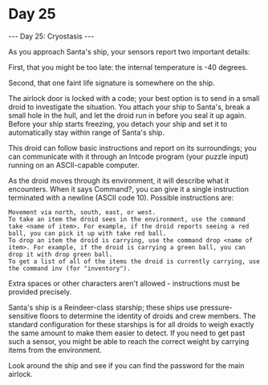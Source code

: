 ﻿# Day 25

--- Day 25: Cryostasis ---

As you approach Santa's ship, your sensors report two important details:

First, that you might be too late: the internal temperature is -40 degrees.

Second, that one faint life signature is somewhere on the ship.

The airlock door is locked with a code; your best option is to send in a small droid to investigate the situation. You attach your ship to Santa's, break a small hole in the hull, and let the droid run in before you seal it up again. Before your ship starts freezing, you detach your ship and set it to automatically stay within range of Santa's ship.

This droid can follow basic instructions and report on its surroundings; you can communicate with it through an Intcode program (your puzzle input) running on an ASCII-capable computer.

As the droid moves through its environment, it will describe what it encounters. When it says Command?, you can give it a single instruction terminated with a newline (ASCII code 10). Possible instructions are:

    Movement via north, south, east, or west.
    To take an item the droid sees in the environment, use the command take <name of item>. For example, if the droid reports seeing a red ball, you can pick it up with take red ball.
    To drop an item the droid is carrying, use the command drop <name of item>. For example, if the droid is carrying a green ball, you can drop it with drop green ball.
    To get a list of all of the items the droid is currently carrying, use the command inv (for "inventory").

Extra spaces or other characters aren't allowed - instructions must be provided precisely.

Santa's ship is a Reindeer-class starship; these ships use pressure-sensitive floors to determine the identity of droids and crew members. The standard configuration for these starships is for all droids to weigh exactly the same amount to make them easier to detect. If you need to get past such a sensor, you might be able to reach the correct weight by carrying items from the environment.

Look around the ship and see if you can find the password for the main airlock.
